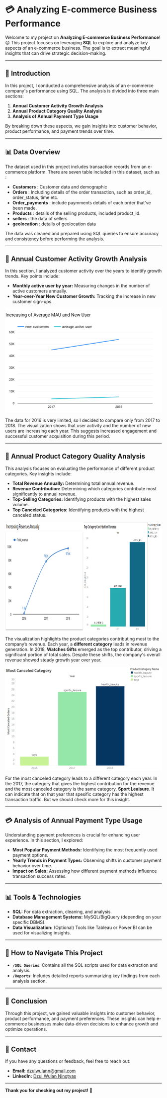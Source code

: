 # 💳 Analyzing E-commerce Business Performance

Welcome to my project on **Analyzing E-commerce Business Performance**! 😊 This project focuses on leveraging **SQL** to explore and analyze key aspects of an e-commerce business. The goal is to extract meaningful insights that can drive strategic decision-making.

---

## 🚀 Introduction

In this project, I conducted a comprehensive analysis of an e-commerce company's performance using SQL. The analysis is divided into three main sections:

1. **Annual Customer Activity Growth Analysis**  
2. **Annual Product Category Quality Analysis**  
3. **Analysis of Annual Payment Type Usage**  

By breaking down these aspects, we gain insights into customer behavior, product performance, and payment trends over time.

---

## 📊 Data Overview

The dataset used in this project includes transaction records from an e-commerce platform.
There are seven table included in this dataset, such as : 
- **Customers** : Customer data and demographic
- **Orders** : Including details of the order transaction, such as order_id, order_status, time etc.
- **Order_payments** : include paymments details of each order that've been made.
- **Products** : details of the selling products, included product_id.
- **sellers** : the data of sellers
- **geolocation** : details of geolocation data

The data was cleaned and prepared using SQL queries to ensure accuracy and consistency before performing the analysis.

---

## 📅 Annual Customer Activity Growth Analysis

In this section, I analyzed customer activity over the years to identify growth trends. Key points include:

- **Monthly active user by year:** Measuring changes in the number of active customers annually.
- **Year-over-Year New Customer Growth:** Tracking the increase in new customer sign-ups.
<p align="center">
<img src="./images/Increasing MAU & New User.png" alt="drawing"/>
</p>
 The data for 2016 is very limited, so I decided to compare only from 2017 to 2018. The visualization shows that user activity and the number of new users are increasing each year. This suggests increased engagement and successful customer acquisition during this period.

---

## 🌟 Annual Product Category Quality Analysis

This analysis focuses on evaluating the performance of different product categories. Key insights include:
- **Total Revenue Annually:** Determining total annual revenue.
- **Revenue Contribution:** Determining which categories contribute most significantly to annual revenue.
- **Top-Selling Categories:** Identifying products with the highest sales volume.
- **Top Canceled Categories:** Identifying products with the highest canceled status. 
<div style="display: flex; align=center"> 

  <div><img src="./images/Total Revenue by year.png" alt="drawing" height = 350 width = 500/></div>

  <div><img src=".\images\Top Categories Revenue.png" alt="drawing" height = 350 width = 500/></div>
</div>

The visualization highlights the product categories contributing most to the company’s revenue. Each year, a **different category** leads in revenue generation. In 2018, **Watches Gifts** emerged as the top contributor, driving a significant portion of total sales. Despite these shifts, the company's overall revenue showed steady growth year over year.

<p align="center">
<img src="./images/Most Canceled Categories.png" alt="drawing"/>
</p>

For the most canceled category leads to a different category each year. In the 2017, the category that gives the highest contribution for the revenue and the most canceled category is the same category, **Sport Leaisure**. It can indicate that on that year that spesific category has the highest transaction traffic. But we should check more for this insight. 

---

## 💳 Analysis of Annual Payment Type Usage

Understanding payment preferences is crucial for enhancing user experience. In this section, I explored:

- **Most Popular Payment Methods:** Identifying the most frequently used payment options.
- **Yearly Trends in Payment Types:** Observing shifts in customer payment behavior over time.
- **Impact on Sales:** Assessing how different payment methods influence transaction success rates.

---

## 📊 Tools & Technologies

- **SQL:** For data extraction, cleaning, and analysis.
- **Database Management Systems:** MySQL/BigQuery (depending on your specific DBMS).
- **Data Visualization:** (Optional) Tools like Tableau or Power BI can be used for visualizing insights.

---

## 🔗 How to Navigate This Project

- **`/SQL Queries`**: Contains all the SQL scripts used for data extraction and analysis.
- **`/Reports`**: Includes detailed reports summarizing key findings from each analysis section.

---

## 📢 Conclusion

Through this project, we gained valuable insights into customer behavior, product performance, and payment preferences. These insights can help e-commerce businesses make data-driven decisions to enhance growth and optimize operations.

---

## 📧 Contact

If you have any questions or feedback, feel free to reach out:

- **Email:** dzulwulann@gmail.com  
- **LinkedIn:** [Dzul Wulan Ningtyas](https://www.linkedin.com/in/dzulwulan/)  

---

**Thank you for checking out my project!** 🌟


